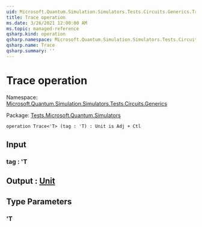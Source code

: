 ```yaml
---
uid: Microsoft.Quantum.Simulation.Simulators.Tests.Circuits.Generics.Trace
title: Trace operation
ms.date: 3/26/2021 12:00:00 AM
ms.topic: managed-reference
qsharp.kind: operation
qsharp.namespace: Microsoft.Quantum.Simulation.Simulators.Tests.Circuits.Generics
qsharp.name: Trace
qsharp.summary: ''
---
```


# Trace operation

Namespace: [Microsoft.Quantum.Simulation.Simulators.Tests.Circuits.Generics](xref:Microsoft.Quantum.Simulation.Simulators.Tests.Circuits.Generics)

Package: [Tests.Microsoft.Quantum.Simulators](https://nuget.org/packages/Tests.Microsoft.Quantum.Simulators)




```qsharp
operation Trace<'T> (tag : 'T) : Unit is Adj + Ctl
```


## Input

### tag : 'T





## Output : [Unit](xref:microsoft.quantum.lang-ref.unit)



## Type Parameters

### 'T

